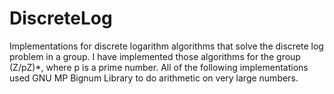 # DiscreteLog
Implementations for discrete logarithm algorithms that solve the discrete log problem in a group. I have implemented those algorithms for the group (Z/pZ)*, where p is a prime number.
All of the following implementations used GNU MP Bignum Library to do arithmetic on very large numbers.
